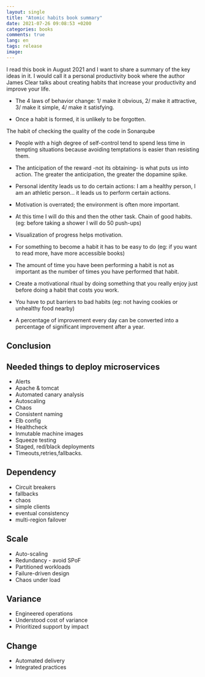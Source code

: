 ```yaml
---
layout: single
title: "Atomic habits book summary"
date: 2021-07-26 09:08:53 +0200
categories: books
comments: true
lang: en
tags: release
image: 
---
```


I read this book in August 2021 and I want to share a summary of the key ideas in it. I would call it a personal productivity book where the author James Clear talks about creating habits that increase your productivity and improve your life.     

- The 4 laws of behavior change: 1/ make it obvious, 2/ make it attractive, 3/ make it simple, 4/ make it satisfying.

- Once a habit is formed, it is unlikely to be forgotten.

The habit of checking the quality of the code in Sonarqube  

- People with a high degree of self-control tend to spend less time in tempting situations because avoiding temptations is easier than resisting them.


- The anticipation of the reward -not its obtaining- is what puts us into action. The greater the anticipation, the greater the dopamine spike.


- Personal identity leads us to do certain actions: I am a healthy person, I am an athletic person... it leads us to perform certain actions.


- Motivation is overrated; the environment is often more important.


- At this time I will do this and then the other task. Chain of good habits. (eg: before taking a shower I will do 50 push-ups)


- Visualization of progress helps motivation.


- For something to become a habit it has to be easy to do (eg: if you want to read more, have more accessible books)


- The amount of time you have been performing a habit is not as important as the number of times you have performed that habit.
- Create a motivational ritual by doing something that you really enjoy just before doing a habit that costs you work.
- You have to put barriers to bad habits (eg: not having cookies or unhealthy food nearby)
- A percentage of improvement every day can be converted into a percentage of significant improvement after a year.
  
## Conclusion

Needed things to deploy microservices
----------------------------------------
 - Alerts 
 - Apache & tomcat 
 - Automated canary analysis
 - Autoscaling
 - Chaos
 - Consistent naming
 - Elb config
 - Healthcheck
 - Inmutable machine images
 - Squeeze testing
 - Staged, red/black deployments
 - Timeouts,retries,fallbacks.

 Dependency
-------------------
- Circuit breakers 
- fallbacks
- chaos
- simple clients
- eventual consistency
- multi-region failover

Scale
-------------------
- Auto-scaling 
- Redundancy - avoid SPoF
- Partitioned workloads
- Failure-driven design
- Chaos under load

Variance
-------------------
- Engineered operations
- Understood cost of variance
- Prioritized support by impact

Change
-------------------
- Automated delivery
- Integrated practices


